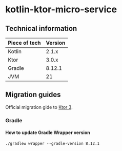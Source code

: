 # kotlin-ktor-micro-service

## Technical information

| Piece of tech | Version |
|---------------|---------|
| Kotlin        | 2.1.x   |
| Ktor          | 3.0.x   |
| Gradle        | 8.12.1  |
| JVM           | 21      |

## Migration guides

Official migration gide to [Ktor 3](https://ktor.io/docs/migrating-3.html).

### Gradle

#### How to update Gradle Wrapper version

```shell
./gradlew wrapper --gradle-version 8.12.1
```